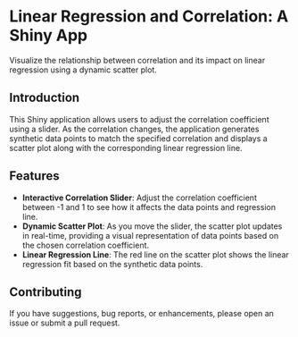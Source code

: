 
# Linear Regression and Correlation: A Shiny App

Visualize the relationship between correlation and its impact on linear regression using a dynamic scatter plot.

## Introduction

This Shiny application allows users to adjust the correlation coefficient using a slider. As the correlation changes, the application generates synthetic data points to match the specified correlation and displays a scatter plot along with the corresponding linear regression line.

## Features

- **Interactive Correlation Slider**: Adjust the correlation coefficient between -1 and 1 to see how it affects the data points and regression line.
- **Dynamic Scatter Plot**: As you move the slider, the scatter plot updates in real-time, providing a visual representation of data points based on the chosen correlation coefficient.
- **Linear Regression Line**: The red line on the scatter plot shows the linear regression fit based on the synthetic data points.

## Contributing

If you have suggestions, bug reports, or enhancements, please open an issue or submit a pull request.


